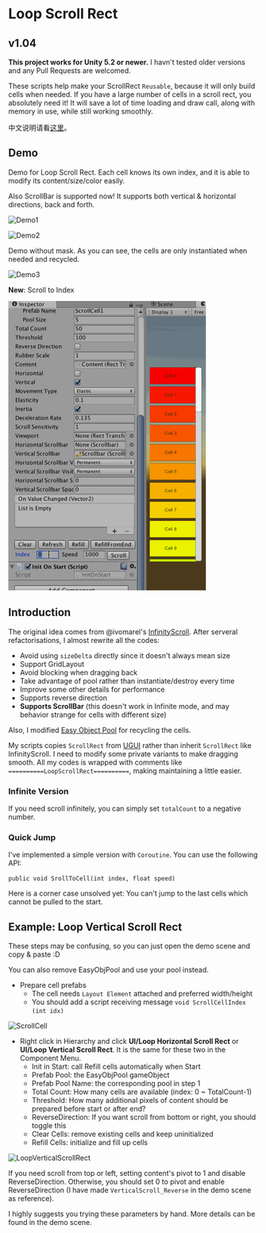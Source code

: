 # Loop Scroll Rect

## v1.04

__This project works for Unity 5.2 or newer.__ I havn't tested older versions and any Pull Requests are welcomed.

These scripts help make your ScrollRect `Reusable`, because it will only build cells when needed. If you have a large number of cells in a scroll rect, you absolutely need it! It will save a lot of time loading and draw call, along with memory in use, while still working smoothly.

中文说明请看[这里](http://qiankanglai.me/2015/08/15/LoopScrollRect/)。

## Demo

Demo for Loop Scroll Rect. Each cell knows its own index, and it is able to modify its content/size/color easily.

Also ScrollBar is supported now! It supports both vertical & horizontal directions, back and forth.

![Demo1](Images/demo1.gif)

![Demo2](Images/demo2.gif)

Demo without mask. As you can see, the cells are only instantiated when needed and recycled.

![Demo3](Images/demo3.gif)

**New**: Scroll to Index

![ScrollToIndex](Images/ScrollToIndex.gif)

## Introduction

The original idea comes from @ivomarel's [InfinityScroll](https://github.com/ivomarel/InfinityScroll). After serveral refactorisations, I almost rewrite all the codes:
- Avoid using `sizeDelta` directly since it doesn't always mean size
- Support GridLayout
- Avoid blocking when dragging back
- Take advantage of pool rather than instantiate/destroy every time
- Improve some other details for performance
- Supports reverse direction
- **Supports ScrollBar** (this doesn't work in Infinite mode, and may behavior strange for cells with different size)

Also, I modified [Easy Object Pool](https://www.assetstore.unity3d.com/cn/#!/content/31928) for recycling the cells.

My scripts copies `ScrollRect` from [UGUI](https://bitbucket.org/Unity-Technologies/ui) rather than inherit `ScrollRect` like InfinityScroll. I need to modify some private variants to make dragging smooth. All my codes is wrapped with comments like `==========LoopScrollRect==========`, making maintaining a little easier.

### Infinite Version

If you need scroll infinitely, you can simply set `totalCount` to a negative number.

### Quick Jump

I've implemented a simple version with `Coroutine`. You can use the following API:

    public void SrollToCell(int index, float speed)

Here is a corner case unsolved yet: You can't jump to the last cells which cannot be pulled to the start.

## Example: Loop Vertical Scroll Rect

These steps may be confusing, so you can just open the demo scene and copy & paste :D

You can also remove EasyObjPool and use your pool instead.

- Prepare cell prefabs
    - The cell needs `Layout Element` attached and preferred width/height
    - You should add a script receiving message `void ScrollCellIndex (int idx) `

![ScrollCell](Images/ScrollCell.png)

- Right click in Hierarchy and click **UI/Loop Horizontal Scroll Rect** or **UI/Loop Vertical Scroll Rect**. It is the same for these two in the Component Menu.
    - Init in Start: call Refill cells automatically when Start
    - Prefab Pool: the EasyObjPool gameObject
    - Prefab Pool Name: the corresponding pool in step 1
    - Total Count: How many cells are available (index: 0 ~ TotalCount-1)
    - Threshold: How many additional pixels of content should be prepared before start or after end?
    - ReverseDirection: If you want scroll from bottom or right, you should toggle this
    - Clear Cells: remove existing cells and keep uninitialized
    - Refill Cells: initialize and fill up cells

![LoopVerticalScrollRect](Images/LoopVerticalScrollRect.png)

If you need scroll from top or left, setting content's pivot to 1 and disable ReverseDirection. Otherwise, you should set 0 to pivot and enable ReverseDirection (I have made `VerticalScroll_Reverse` in the demo scene as reference).

I highly suggests you trying these parameters by hand. More details can be found in the demo scene.
